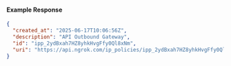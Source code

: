 <!-- Code generated for API Clients. DO NOT EDIT. -->

#### Example Response

```json
{
  "created_at": "2025-06-17T10:06:56Z",
  "description": "API Outbound Gateway",
  "id": "ipp_2ydBxah7HZ8yhkHvgFfy0Ql8xNm",
  "uri": "https://api.ngrok.com/ip_policies/ipp_2ydBxah7HZ8yhkHvgFfy0Ql8xNm"
}
```
